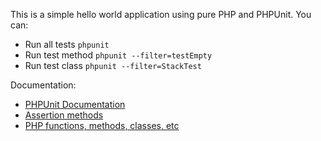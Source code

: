 This is a simple hello world application using pure PHP and PHPUnit. You can:

* Run all tests `phpunit`
* Run test method `phpunit --filter=testEmpty`
* Run test class `phpunit --filter=StackTest`

Documentation:

* [PHPUnit Documentation](https://phpunit.de/manual/current/en/textui.html)
* [Assertion methods](https://phpunit.de/manual/current/en/appendixes.assertions.html)
* [PHP functions, methods, classes, etc](http://php.net/manual/en/indexes.functions.php)



